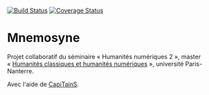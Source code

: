 [![Build Status](https://travis-ci.org/classnum/mnemosyne.svg?branch=master)](https://travis-ci.org/classnum/mnemosyne) [![Coverage Status](https://coveralls.io/repos/github/classnum/mnemosyne/badge.svg?branch=master)](https://coveralls.io/github/classnum/mnemosyne?branch=master)

# Mnemosyne

Projet collaboratif du séminaire « Humanités numériques 2 », master « [Humanités classiques et humanités numériques](http://classnum.hypotheses.org) », université Paris-Nanterre.

Avec l'aide de [CapiTainS](http://capitains.org/).
